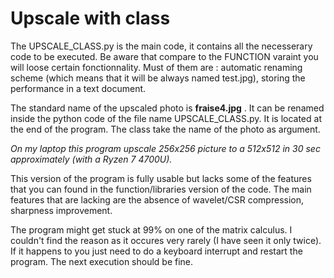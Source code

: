# Upscale with class

The UPSCALE_CLASS.py is the main code, it contains all the necesserary code to be executed. Be aware that compare to the FUNCTION varaint you will loose certain fonctionnality. Must of them are : automatic renaming scheme (which means that it will be always named test.jpg), storing the performance in a text document.

The standard name of the upscaled photo is __fraise4.jpg__ . It can be renamed inside the python code of the file name UPSCALE_CLASS.py. It is located at the end of the program. The class take the name of the photo as argument.

*On my laptop this program upscale 256x256 picture to a 512x512 in 30 sec approximately (with a Ryzen 7 4700U).*

This version of the program is fully usable but lacks some of the features that you can found in the function/libraries version of the code. The main features that are lacking are the absence of wavelet/CSR compression, sharpness improvement.

The program might get stuck at 99% on one of the matrix calculus. I couldn't find the reason as it occures very rarely (I have seen it only twice). If it happens to you just need to do a keyboard interrupt and restart the program. The next execution should be fine.
